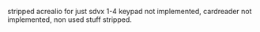 stripped acrealio for just sdvx 1-4
keypad not implemented, cardreader not implemented, non used stuff stripped.